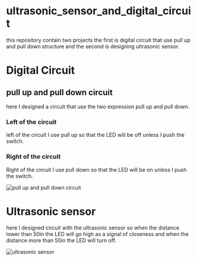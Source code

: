 # ultrasonic_sensor_and_digital_circuit
this repository contain two projects the first is digital circuit that use pull up and pull down structure and the second is designing ultrasonic sensor.

# Digital Circuit 
## pull up and pull down circuit
here I designed a circuit that use the two expression pull up and pull down. 
### Left of the circuit
left of the circuit I use pull up so that the LED will be off unless I push the switch.
### Right of the circuit
Right of the circuit I use pull down so that the LED will be on unless I push the switch.

![pull up and pull down circuit](https://github.com/AbdulazizAlrizqi/ultrasonic_sensor_and_digital_circuit/assets/123216043/b77dac97-5862-4f2f-9620-9d817b8542b6)




# Ultrasonic sensor
here I designed circuit with the ultrasonic sensor so when the distance lower than 50in the LED will go high as a signal of closeness and when the distance more than 50in the LED will turn off.


![ultrasonic sensor](https://github.com/AbdulazizAlrizqi/ultrasonic_sensor_and_digital_circuit/assets/123216043/2b5a0a6e-ed20-4815-9355-98302b36cde8)


